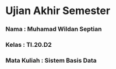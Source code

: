 # Ujian Akhir Semester
### Nama : Muhamad Wildan Septian
### Kelas : TI.20.D2
### Mata Kuliah : Sistem Basis Data
